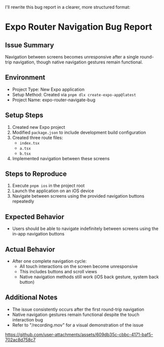 I'll rewrite this bug report in a clearer, more structured format:

# Expo Router Navigation Bug Report

## Issue Summary

Navigation between screens becomes unresponsive after a single round-trip navigation, though native navigation gestures
remain functional.

## Environment

- Project Type: New Expo application
- Setup Method: Created via `pnpm dlx create-expo-app@latest`
- Project Name: expo-router-navigate-bug

## Setup Steps

1. Created new Expo project
2. Modified `package.json` to include development build configuration
3. Created three route files:
    - `index.tsx`
    - `a.tsx`
    - `b.tsx`
4. Implemented navigation between these screens

## Steps to Reproduce

1. Execute `pnpm ios` in the project root
2. Launch the application on an iOS device
3. Navigate between screens using the provided navigation buttons repeatedly

## Expected Behavior

- Users should be able to navigate indefinitely between screens using the in-app navigation buttons

## Actual Behavior

- After one complete navigation cycle:
    - All touch interactions on the screen become unresponsive
    - This includes buttons and scroll views
    - Native navigation methods still work (iOS back gesture, system back button)

## Additional Notes

- The issue consistently occurs after the first round-trip navigation
- Native navigation gestures remain functional despite the touch interaction bug
- Refer to "/recording.mov" for a visual demonstration of the issue


https://github.com/user-attachments/assets/609db35c-cbbc-4171-baf5-702ac8d758c7
